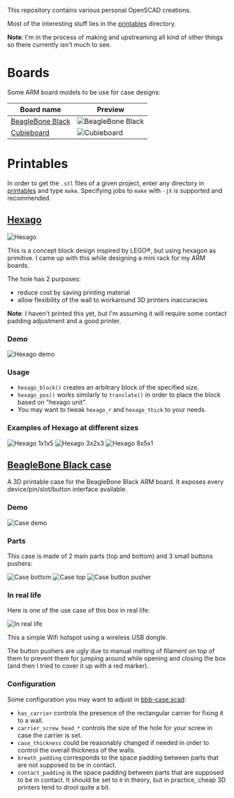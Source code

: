 This repository contains various personal OpenSCAD creations.

Most of the interesting stuff lies in the [printables](printables) directory.

**Note**: I'm in the process of making and upstreaming all kind of other things
so there currently isn't much to see.


Boards
======

Some ARM board models to be use for case designs:

| Board name                                      | Preview                                      |
| ----------------------------------------------- | -------------------------------------------- |
| [BeagleBone Black](boards/bbb/bbb.scad)         | ![BeagleBone Black](img/bbb/bbb.gif)         |
| [Cubieboard](boards/cubieboard/cubieboard.scad) | ![Cubieboard](img/cubieboard/cubieboard.gif) |


Printables
==============

In order to get the `.stl` files of a given project, enter any directory in
[printables](printables/) and type `make`. Specifying jobs to `make` with `-jX`
is supported and recommended.


[Hexago](printables/hexago/hexago.scad)
---------------------------------------

![Hexago](img/hexago/hexago-1x1x1.png)

This is a concept block design inspired by LEGO®, but using hexagon as
primitive. I came up with this while designing a mini rack for my ARM boards.

The hole has 2 purposes:
- reduce cost by saving printing material
- allow flexibility of the wall to workaround 3D printers inaccuracies

**Note**: I haven't printed this yet, but I'm assuming it will require some
contact padding adjustment and a good printer.

### Demo

![Hexago demo](img/hexago/hexago.gif)

### Usage

- `hexago_block()` creates an arbitrary block of the specified size.
- `hexago_pos()` works similarly to `translate()` in order to place the block
  based on "hexago unit".
- You may want to tweak `hexago_r` and `hexago_thick` to your needs.

### Examples of Hexago at different sizes

![Hexago 1x1x5](img/hexago/hexago-1x1x5.png)
![Hexago 3x2x3](img/hexago/hexago-3x2x3.png)
![Hexago 8x5x1](img/hexago/hexago-8x5x1.png)


[BeagleBone Black case](printables/bbb-case/bbb-case.scad)
----------------------------------------------------------

A 3D printable case for the BeagleBone Black ARM board. It exposes every
device/pin/slot/button interface available.

### Demo

![Case demo](img/bbb-case/bbb-case.gif)

### Parts

This case is made of 2 main parts (top and bottom) and 3 small buttons pushers:

![Case bottom](img/bbb-case/bbb-case-bottom.png)
![Case top](img/bbb-case/bbb-case-top.png)
![Case button pusher](img/bbb-case/bbb-case-btnpusher.png)

### In real life

Here is one of the use case of this box in real life:

![In real life](img/bbb-case/real-life.jpg)

This a simple Wifi hotspot using a wireless USB dongle.

The button pushers are ugly due to manual melting of filament on top of them to
prevent them for jumping around while opening and closing the box (and then I
tried to cover it up with a red marker).

### Configuration

Some configuration you may want to adjust in [bbb-case.scad](printables/bbb-case/bbb-case.scad):

- `has_carrier` controls the presence of the rectangular carrier for fixing it
  to a wall.
- `carrier_screw_head_*` controls the size of the hole for your screw in case
  the carrier is set.
- `case_thickness` could be reasonably changed if needed in order to control
  the overall thickness of the walls.
- `breath_padding` corresponds to the space padding between parts that are not
  supposed to be in contact.
- `contact_padding` is the space padding between parts that are supposed to be
  in contact. It should be set to `0` in theory, but in practice, cheap 3D
  printers tend to drool quite a bit.
